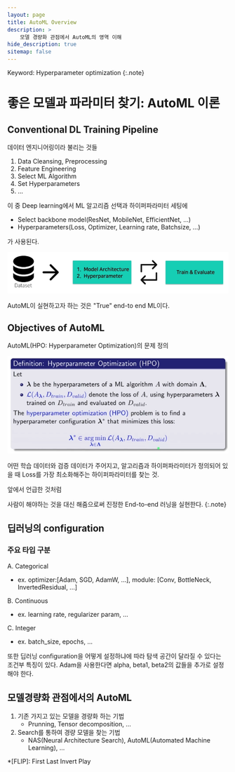 ```yaml
---
layout: page
title: AutoML Overview
description: >
    모델 경량화 관점에서 AutoML의 영역 이해
hide_description: true
sitemap: false
---
```

Keyword: Hyperparameter optimization
{:.note}

# 좋은 모델과 파라미터 찾기: AutoML 이론

## Conventional DL Training Pipeline

데이터 엔지니어링이라 불리는 것들

1. Data Cleansing, Preprocessing
2. Feature Engineering
3. Select ML Algorithm
4. Set Hyperparameters
5. ...

이 중 Deep learning에서 ML 알고리즘 선택과 하이퍼파라미터 세팅에 
- Select backbone model(ResNet, MobileNet, EfficientNet, ...)
- Hyperparameters(Loss, Optimizer, Learning rate, Batchsize, ...)

가 사용된다.

![automl01](/assets/img/docs/automl/automl01.png)




AutoML이 실현하고자 하는 것은 "True" end-to end ML이다.


## Objectives of AutoML
AutoML(HPO: Hyperparameter Optimization)의 문제 정의

![automl01](/assets/img/docs/automl/automl02.png)

어떤 학습 데이터와 검증 데이터가 주어지고, 알고리즘과 하이퍼파라미터가 정의되어 있을 때 Loss를 가장 최소화해주는 하이퍼파라미터를 찾는 것.

앞에서 언급한 것처럼

사람이 해야하는 것을 대신 해줌으로써 진정한 End-to-end 러닝을 실현한다.
{:.note}

## 딥러닝의 configuration

### 주요 타입 구분
A. Categorical
- ex. optimizer:[Adam, SGD, AdamW, ...], module: [Conv, BottleNeck, InvertedResidual, ...]

B. Continuous
- ex. learning rate, regularizer param, ...

C. Integer
- ex. batch_size, epochs, ...

또한 딥러닝 configuration을 어떻게 설정하냐에 따라 탐색 공간이 달라질 수 있다는 조건부 특징이 있다. Adam을 사용한다면 alpha, beta1, beta2의 값들을 추가로 설정해야 한다.


## 모델경량화 관점에서의 AutoML

1. 기존 가지고 있는 모델을 경량화 하는 기법
   - Prunning, Tensor decomposition, ...
2. Search를 통하여 경량 모델을 찾는 기법
   - NAS(Neural Architecture Search), AutoML(Automated Machine Learning), ...
  
*[FLIP]: First Last Invert Play
